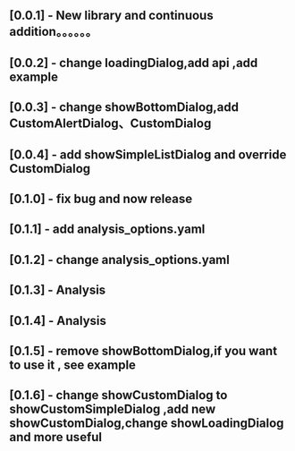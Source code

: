 ## [0.0.1] - New library and continuous addition。。。。。。

## [0.0.2] - change loadingDialog,add api ,add example

## [0.0.3] - change showBottomDialog,add CustomAlertDialog、CustomDialog

## [0.0.4] - add  showSimpleListDialog  and override CustomDialog

## [0.1.0] - fix bug and now release

## [0.1.1] - add analysis_options.yaml

## [0.1.2] - change analysis_options.yaml

## [0.1.3] - Analysis

## [0.1.4] - Analysis

## [0.1.5] - remove showBottomDialog,if you want to use it , see example

## [0.1.6] - change showCustomDialog to showCustomSimpleDialog ,add new showCustomDialog,change showLoadingDialog and more useful 
